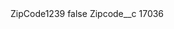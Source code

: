 <?xml version="1.0" encoding="UTF-8"?>
<CustomMetadata xmlns="http://soap.sforce.com/2006/04/metadata" xmlns:xsi="http://www.w3.org/2001/XMLSchema-instance" xmlns:xsd="http://www.w3.org/2001/XMLSchema">
    <label>ZipCode1239</label>
    <protected>false</protected>
    <values>
        <field>Zipcode__c</field>
        <value xsi:type="xsd:string">17036</value>
    </values>
</CustomMetadata>
